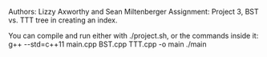 Authors: Lizzy Axworthy and Sean Miltenberger
Assignment: Project 3, BST vs. TTT tree in creating an index.

You can compile and run either with ./project.sh, or the commands inside it:
g++ --std=c++11 main.cpp BST.cpp TTT.cpp -o main
./main <textfilename>

